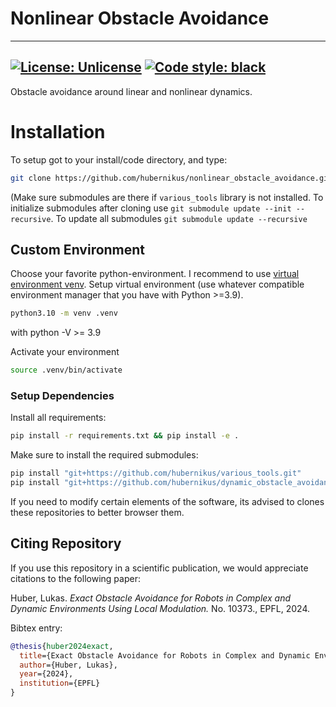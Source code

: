 # Nonlinear Obstacle Avoidance
---
[![License: Unlicense](https://img.shields.io/badge/license-Unlicense-blue.svg)](http://unlicense.org/)
[![Code style: black](https://img.shields.io/badge/code%20style-black-000000.svg)](https://github.com/ambv/black)
---

Obstacle avoidance around linear and nonlinear dynamics.

# Installation
To setup got to your install/code directory, and type:
```sh
git clone https://github.com/hubernikus/nonlinear_obstacle_avoidance.git
```
(Make sure submodules are there if `various_tools` library is not installed. To initialize submodules after cloning use `git submodule update --init --recursive`.
To update all submodules `git submodule update --recursive`

## Custom Environment
Choose your favorite python-environment. I recommend to use [virtual environment venv](https://docs.python.org/3/library/venv.html).
Setup virtual environment (use whatever compatible environment manager that you have with Python >=3.9).

``` bash
python3.10 -m venv .venv
```
with python -V >= 3.9

Activate your environment
``` sh
source .venv/bin/activate
```

### Setup Dependencies
Install all requirements:
``` bash
pip install -r requirements.txt && pip install -e .
```

Make sure to install the required submodules:
``` bash
pip install "git+https://github.com/hubernikus/various_tools.git"
pip install "git+https://github.com/hubernikus/dynamic_obstacle_avoidance.git"
```

If you need to modify certain elements of the software, its advised to clones these repositories to better browser them. 


## Citing Repository
If you use this repository in a scientific publication, we would appreciate citations to the following paper:

Huber, Lukas. _Exact Obstacle Avoidance for Robots in Complex and Dynamic Environments Using Local Modulation._ No. 10373., EPFL, 2024.

Bibtex entry:
``` bibtex
@thesis{huber2024exact,
  title={Exact Obstacle Avoidance for Robots in Complex and Dynamic Environments Using Local Modulation},
  author={Huber, Lukas},
  year={2024},
  institution={EPFL}
}
```
